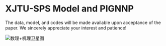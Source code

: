 # XJTU-SPS Model and PIGNNP
The data, model, and codes will be made available upon acceptance of the paper. We sincerely appreciate your interest and patience!

![数理+机理卫星图](https://github.com/user-attachments/assets/4771b362-86ee-4c4b-a654-b060d704ba25)


